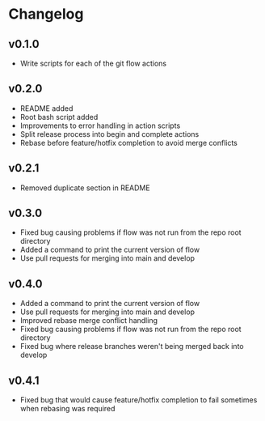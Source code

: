 # Changelog
## v0.1.0
- Write scripts for each of the git flow actions
## v0.2.0
- README added
- Root bash script added
- Improvements to error handling in action scripts
- Split release process into begin and complete actions
- Rebase before feature/hotfix completion to avoid merge conflicts
## v0.2.1
- Removed duplicate section in README
## v0.3.0
- Fixed bug causing problems if flow was not run from the repo root directory
- Added a command to print the current version of flow
- Use pull requests for merging into main and develop
## v0.4.0
- Added a command to print the current version of flow
- Use pull requests for merging into main and develop
- Improved rebase merge conflict handling
- Fixed bug causing problems if flow was not run from the repo root directory
- Fixed bug where release branches weren't being merged back into develop
## v0.4.1
- Fixed bug that would cause feature/hotfix completion to fail sometimes when rebasing was required
